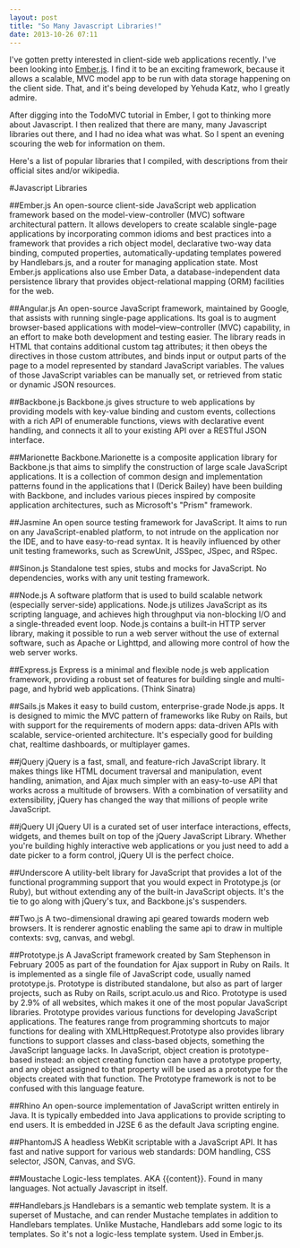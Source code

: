 ```yaml
---
layout: post
title: "So Many Javascript Libraries!"
date: 2013-10-26 07:11
---
```


I've gotten pretty interested in client-side web applications recently. I've been looking into [Ember.js](http://www.emberjs.com). I find it to be an exciting framework, because it allows a scalable, MVC model app to be run with data storage happening on the client side. That, and it's being developed by Yehuda Katz, who I greatly admire.

After digging into the TodoMVC tutorial in Ember, I got to thinking more about Javascript. I then realized that there are many, many Javascript libraries out there, and I had no idea what was what. So I spent an evening scouring the web for information on them.

Here's a list of popular libraries that I compiled, with descriptions from their official sites and/or wikipedia.
<br />

#Javascript Libraries

##Ember.js
An open-source client-side JavaScript web application framework based on the model-view-controller (MVC) software architectural pattern. It allows developers to create scalable single-page applications by incorporating common idioms and best practices into a framework that provides a rich object model, declarative two-way data binding, computed properties, automatically-updating templates powered by Handlebars.js, and a router for managing application state. Most Ember.js applications also use Ember Data, a database-independent data persistence library that provides object-relational mapping (ORM) facilities for the web.

##Angular.js
An open-source JavaScript framework, maintained by Google, that assists with running single-page applications. Its goal is to augment browser-based applications with model–view–controller (MVC) capability, in an effort to make both development and testing easier.
The library reads in HTML that contains additional custom tag attributes; it then obeys the directives in those custom attributes, and binds input or output parts of the page to a model represented by standard JavaScript variables. The values of those JavaScript variables can be manually set, or retrieved from static or dynamic JSON resources.

##Backbone.js
Backbone.js gives structure to web applications by providing models with key-value binding and custom events, collections with a rich API of enumerable functions, views with declarative event handling, and connects it all to your existing API over a RESTful JSON interface.

##Marionette
Backbone.Marionette is a composite application library for Backbone.js that aims to simplify the construction of large scale JavaScript applications. It is a collection of common design and implementation patterns found in the applications that I (Derick Bailey) have been building with Backbone, and includes various pieces inspired by composite application architectures, such as Microsoft's "Prism" framework.



##Jasmine
An open source testing framework for JavaScript. It aims to run on any JavaScript-enabled platform, to not intrude on the application nor the IDE, and to have easy-to-read syntax. It is heavily influenced by other unit testing frameworks, such as ScrewUnit, JSSpec, JSpec, and RSpec.

##Sinon.js
Standalone test spies, stubs and mocks for JavaScript.
No dependencies, works with any unit testing framework.



##Node.js
A software platform that is used to build scalable network (especially server-side) applications. Node.js utilizes JavaScript as its scripting language, and achieves high throughput via non-blocking I/O and a single-threaded event loop.
Node.js contains a built-in HTTP server library, making it possible to run a web server without the use of external software, such as Apache or Lighttpd, and allowing more control of how the web server works.

##Express.js
Express is a minimal and flexible node.js web application framework, providing a robust set of features for building single and multi-page, and hybrid web applications. (Think Sinatra)

##Sails.js
Makes it easy to build custom, enterprise-grade Node.js apps. It is designed to mimic the MVC pattern of frameworks like Ruby on Rails, but with support for the requirements of modern apps: data-driven APIs with scalable, service-oriented architecture. It's especially good for building chat, realtime dashboards, or multiplayer games.



##jQuery
jQuery is a fast, small, and feature-rich JavaScript library. It makes things like HTML document traversal and manipulation, event handling, animation, and Ajax much simpler with an easy-to-use API that works across a multitude of browsers. With a combination of versatility and extensibility, jQuery has changed the way that millions of people write JavaScript.

##jQuery UI
jQuery UI is a curated set of user interface interactions, effects, widgets, and themes built on top of the jQuery JavaScript Library. Whether you're building highly interactive web applications or you just need to add a date picker to a form control, jQuery UI is the perfect choice.



##Underscore
A utility-belt library for JavaScript that provides a lot of the functional programming support that you would expect in Prototype.js (or Ruby), but without extending any of the built-in JavaScript objects. It's the tie to go along with jQuery's tux, and Backbone.js's suspenders.

##Two.js
A two-dimensional drawing api geared towards modern web browsers. It is renderer agnostic enabling the same api to draw in multiple contexts: svg, canvas, and webgl.



##Prototype.js
A JavaScript framework created by Sam Stephenson in February 2005 as part of the foundation for Ajax support in Ruby on Rails. It is implemented as a single file of JavaScript code, usually named prototype.js. Prototype is distributed standalone, but also as part of larger projects, such as Ruby on Rails, script.aculo.us and Rico. Prototype is used by 2.9% of all websites, which makes it one of the most popular JavaScript libraries. Prototype provides various functions for developing JavaScript applications. The features range from programming shortcuts to major functions for dealing with XMLHttpRequest.Prototype also provides library functions to support classes and class-based objects, something the JavaScript language lacks. In JavaScript, object creation is prototype-based instead: an object creating function can have a prototype property, and any object assigned to that property will be used as a prototype for the objects created with that function. The Prototype framework is not to be confused with this language feature.

##Rhino
An open-source implementation of JavaScript written entirely in Java. It is typically embedded into Java applications to provide scripting to end users. It is embedded in J2SE 6 as the default Java scripting engine.

##PhantomJS
A headless WebKit scriptable with a JavaScript API. It has fast and native support for various web standards: DOM handling, CSS selector, JSON, Canvas, and SVG.

##Moustache
Logic-less templates. AKA {{content}}. Found in many languages. Not actually Javascript in itself.

##Handlebars.js
Handlebars is a semantic web template system. It is a superset of Mustache, and can render Mustache templates in addition to Handlebars templates. Unlike Mustache, Handlebars add some logic to its templates. So it's not a logic-less template system. Used in Ember.js.

